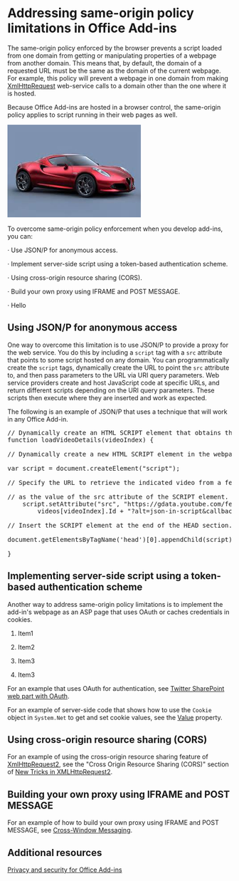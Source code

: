 
# Addressing same-origin policy limitations in Office Add-ins

The same-origin policy enforced by the browser prevents a script loaded from one domain from getting or manipulating properties of a webpage from another domain. This means that, by default, the domain of a requested URL must be the same as the domain of the current webpage. For example, this policy will prevent a webpage in one domain from making [XmlHttpRequest](http://www.w3.org/TR/XMLHttpRequest/) web-service calls to a domain other than the one where it is hosted.

Because Office Add-ins are hosted in a browser control, the same-origin policy applies to script running in their web pages as well.

[![Title: images/image1470941887432.Jpeg](https://raw.githubusercontent.com/umasubra/office-js-docs-1/master/images/image1470941887432.Jpeg)](https://raw.githubusercontent.com/umasubra/office-js-docs-1/master/images/image1470941887432.Jpeg)

To overcome same-origin policy enforcement when you develop add-ins, you can:

·<span></span> Use JSON/P for anonymous access.

·<span></span> Implement server-side script using a token-based authentication scheme.

·<span></span> Using cross-origin resource sharing (CORS).

·<span></span> Build your own proxy using IFRAME and POST MESSAGE.

·<span></span> Hello

## Using JSON/P for anonymous access

One way to overcome this limitation is to use JSON/P to provide a proxy for the web service. You do this by including a `script` tag with a `src` attribute that points to some script hosted on any domain. You can programmatically create the `script` tags, dynamically create the URL to point the `src` attribute to, and then pass parameters to the URL via URI query parameters. Web service providers create and host JavaScript code at specific URLs, and return different scripts depending on the URI query parameters. These scripts then execute where they are inserted and work as expected.

The following is an example of JSON/P that uses a technique that will work in any Office Add-in.

<pre>// Dynamically create an HTML SCRIPT element that obtains the details for the specified video.
function loadVideoDetails(videoIndex) {

// Dynamically create a new HTML SCRIPT element in the webpage.

var script = document.createElement("script");

// Specify the URL to retrieve the indicated video from a feed of a current list of videos,

// as the value of the src attribute of the SCRIPT element. 
    script.setAttribute("src", "https://gdata.youtube.com/feeds/api/videos/" + 
        videos[videoIndex].Id + "?alt=json-in-script&amp;callback=videoDetailsLoaded");

// Insert the SCRIPT element at the end of the HEAD section.

document.getElementsByTagName('head')[0].appendChild(script);

}</pre>

## Implementing server-side script using a token-based authentication scheme

Another way to address same-origin policy limitations is to implement the add-in's webpage as an ASP page that uses OAuth or caches credentials in cookies.

1.  Item1
2.  Item2

 1.  Item3

4.  Item3

For an example that uses OAuth for authentication, see [Twitter SharePoint web part with OAuth](http://aidangarnish.net/post/Twitter-SharePoint-Web-Part-With-OAuth.aspx).

For an example of server-side code that shows how to use the `Cookie` object in `System.Net` to get and set cookie values, see the [Value](http://msdn2.microsoft.com/EN-US/library/4f772twc) property.

## Using cross-origin resource sharing (CORS)

For an example of using the cross-origin resource sharing feature of [XmlHttpRequest2](http://dvcs.w3.org/hg/xhr/raw-file/tip/Overview.html), see the "Cross Origin Resource Sharing (CORS)" section of [New Tricks in XMLHttpRequest2](http://www.html5rocks.com/en/tutorials/file/xhr2/).

## Building your own proxy using IFRAME and POST MESSAGE

For an example of how to build your own proxy using IFRAME and POST MESSAGE, see [Cross-Window Messaging](http://ejohn.org/blog/cross-window-messaging/).

## Additional resources

[Privacy and security for Office Add-ins](../../docs/develop/privacy-and-security.md)
